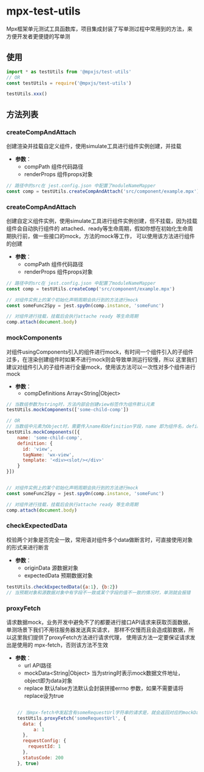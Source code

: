 # mpx-test-utils
Mpx框架单元测试工具函数库，项目集成封装了写单测过程中常用到的方法，来方便开发者更便捷的写单测

## 使用
```js
import * as testUtils from '@mpxjs/test-utils'
// OR
const testUtils = require('@mpxjs/test-utils')

testUtils.xxx()
```

## 方法列表

### createCompAndAttach
创建渲染并挂载自定义组件，使用simulate工具进行组件实例创建，并挂载

- **参数**：
  * compPath 组件代码路径
  * renderProps 组件props对象
```js
// 路径中的src在 jest.config.json 中配置了moduleNameMapper
const comp = testUtils.createCompAndAttach('src/component/example.mpx')
```

### createCompAndAttach
创建自定义组件实例，使用simulate工具进行组件实例创建，但不挂载，因为挂载组件会自动执行组件的
attached、ready等生命周期，假如你想在初始化生命周期执行前，做一些接口的mock，方法的mock等工作，
可以使用该方法进行组件的创建

- **参数**：
  * compPath 组件代码路径
  * renderProps 组件props对象
```js
// 路径中的src在 jest.config.json 中配置了moduleNameMapper
const comp = testUtils.createComp('src/component/example.mpx')

// 对组件实例上的某个初始化声明周期会执行到的方法进行mock
const someFunc2Spy = jest.spyOn(comp.instance, 'someFunc')

// 对组件进行挂载，挂载后会执行attache ready 等生命周期
comp.attach(document.body)

```

### mockComponents
对组件usingComponents引入的组件进行mock，有时间一个组件引入的子组件过多，在渲染创建组件时如果不进行mock则会导致单测运行较慢，所以
这里我们建议对组件引入的子组件进行全量mock，使用该方法可以一次性对多个组件进行mock

- **参数**：
  * compDefinitions Array<String|Object>
```js
// 当数组参数为string时，方法内部会创建view标签作为组件默认元素
testUtils.mockComponents(['some-child-comp'])

// OR
// 当数组中元素为Object时，需要传入name和definition字段，name 即为组件名，definition即为组件自定义
testUtils.mockComponents([{
    name: 'some-child-comp',
    definition: {
      id: 'view',
      tagName: 'wx-view',
      template: '<div><slot/></div>'
    }
}])


// 对组件实例上的某个初始化声明周期会执行到的方法进行mock
const someFunc2Spy = jest.spyOn(comp.instance, 'someFunc')

// 对组件进行挂载，挂载后会执行attache ready 等生命周期
comp.attach(document.body)

```

### checkExpectedData
校验两个对象是否完全一致，常用语对组件多个data做断言时，可直接使用对象的形式来进行断言

- **参数**：
  * originData 源数据对象
  * expectedData 预期数据对象
```js
testUtils.checkExpectedData({a:1}, {b:2})
// 当预期对象和源数据对象中有字段不一致或某个字段的值不一致的情况时，单测就会报错
```


### proxyFetch
请求数据mock，业务开发中避免不了的都要进行接口API请求来获取页面数据，单测场景下我们不用往服务器发送真实请求，
那样不仅慢而且会造成脏数据，所以这里我们提供了proxyFetch方法进行请求代理， 使用该方法一定要保证请求发出是使用的
mpx-fetch，否则该方法不生效

- **参数**：
  * url<String> API路径
  * mockData<String|Object> 当为string时表示mock数据文件地址，object即为data对象
  * replace<Boolean> 默认false方法默认会封装拼接errno 参数，如果不需要请将replace设为true

```js

    // 当mpx-fetch中发起含有someRequestUrl字符串的请求是，就会返回对应的mockData
    testUtils.proxyFetch('someRequestUrl', {
      data: {
          a: 1
      },
      requestConfig: {
        requestId: 1
      },
      statusCode: 200
    }, true)
```


